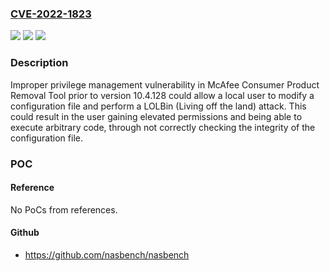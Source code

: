 ### [CVE-2022-1823](https://cve.mitre.org/cgi-bin/cvename.cgi?name=CVE-2022-1823)
![](https://img.shields.io/static/v1?label=Product&message=McAfee%20Consumer%20Product%20Removal%20Tool&color=blue)
![](https://img.shields.io/static/v1?label=Version&message=%3C%2010.4.128%20&color=brighgreen)
![](https://img.shields.io/static/v1?label=Vulnerability&message=CWE-269%3A%20Improper%20Privilege%20Management&color=brighgreen)

### Description

Improper privilege management vulnerability in McAfee Consumer Product Removal Tool prior to version 10.4.128 could allow a local user to modify a configuration file and perform a LOLBin (Living off the land) attack. This could result in the user gaining elevated permissions and being able to execute arbitrary code, through not correctly checking the integrity of the configuration file.

### POC

#### Reference
No PoCs from references.

#### Github
- https://github.com/nasbench/nasbench

